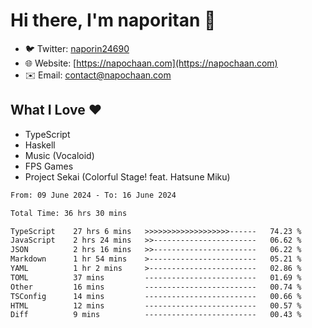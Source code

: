 # Hi there, I'm naporitan 👋

- 🐦 Twitter: [naporin24690](https://twitter.com/naporin24690)
- 🌐 Website: [https://napochaan.com](https://napochaan.com)
- ✉️ Email: [contact@napochaan.com](mailto:contact@napochaan.com)

## What I Love ❤️
- TypeScript
- Haskell
- Music (Vocaloid)
- FPS Games
- Project Sekai (Colorful Stage! feat. Hatsune Miku)

<!--START_SECTION:waka-->

```txt
From: 09 June 2024 - To: 16 June 2024

Total Time: 36 hrs 30 mins

TypeScript    27 hrs 6 mins   >>>>>>>>>>>>>>>>>>>------   74.23 %
JavaScript    2 hrs 24 mins   >>-----------------------   06.62 %
JSON          2 hrs 16 mins   >>-----------------------   06.22 %
Markdown      1 hr 54 mins    >------------------------   05.21 %
YAML          1 hr 2 mins     >------------------------   02.86 %
TOML          37 mins         -------------------------   01.69 %
Other         16 mins         -------------------------   00.74 %
TSConfig      14 mins         -------------------------   00.66 %
HTML          12 mins         -------------------------   00.57 %
Diff          9 mins          -------------------------   00.43 %
```

<!--END_SECTION:waka-->

